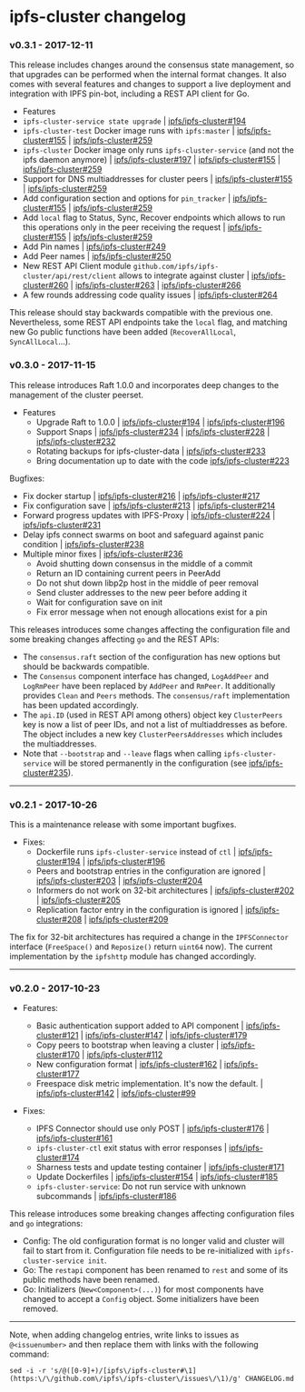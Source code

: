 # ipfs-cluster changelog

### v0.3.1 - 2017-12-11

This release includes changes around the consensus state management, so that upgrades can be performed when the internal format changes. It also comes with several features and changes to support a live deployment and integration with IPFS pin-bot, including a REST API client for Go.

* Features
 * `ipfs-cluster-service state upgrade` | [ipfs/ipfs-cluster#194](https://github.com/ipfs/ipfs-cluster/issues/194)
 * `ipfs-cluster-test` Docker image runs with `ipfs:master` | [ipfs/ipfs-cluster#155](https://github.com/ipfs/ipfs-cluster/issues/155) | [ipfs/ipfs-cluster#259](https://github.com/ipfs/ipfs-cluster/issues/259)
 * `ipfs-cluster` Docker image only runs `ipfs-cluster-service` (and not the ipfs daemon anymore) | [ipfs/ipfs-cluster#197](https://github.com/ipfs/ipfs-cluster/issues/197) | [ipfs/ipfs-cluster#155](https://github.com/ipfs/ipfs-cluster/issues/155) | [ipfs/ipfs-cluster#259](https://github.com/ipfs/ipfs-cluster/issues/259)
 * Support for DNS multiaddresses for cluster peers | [ipfs/ipfs-cluster#155](https://github.com/ipfs/ipfs-cluster/issues/155) | [ipfs/ipfs-cluster#259](https://github.com/ipfs/ipfs-cluster/issues/259)
 * Add configuration section and options for `pin_tracker` | [ipfs/ipfs-cluster#155](https://github.com/ipfs/ipfs-cluster/issues/155) | [ipfs/ipfs-cluster#259](https://github.com/ipfs/ipfs-cluster/issues/259)
 * Add `local` flag to Status, Sync, Recover endpoints which allows to run this operations only in the peer receiving the request | [ipfs/ipfs-cluster#155](https://github.com/ipfs/ipfs-cluster/issues/155) | [ipfs/ipfs-cluster#259](https://github.com/ipfs/ipfs-cluster/issues/259)
 * Add Pin names | [ipfs/ipfs-cluster#249](https://github.com/ipfs/ipfs-cluster/issues/249)
 * Add Peer names | [ipfs/ipfs-cluster#250](https://github.com/ipfs/ipfs-cluster/issues/250)
 * New REST API Client module `github.com/ipfs/ipfs-cluster/api/rest/client` allows to integrate against cluster | [ipfs/ipfs-cluster#260](https://github.com/ipfs/ipfs-cluster/issues/260) | [ipfs/ipfs-cluster#263](https://github.com/ipfs/ipfs-cluster/issues/263) | [ipfs/ipfs-cluster#266](https://github.com/ipfs/ipfs-cluster/issues/266)
 * A few rounds addressing code quality issues | [ipfs/ipfs-cluster#264](https://github.com/ipfs/ipfs-cluster/issues/264)

This release should stay backwards compatible with the previous one. Nevertheless, some REST API endpoints take the `local` flag, and matching new Go public functions have been added (`RecoverAllLocal`, `SyncAllLocal`...).

### v0.3.0 - 2017-11-15

This release introduces Raft 1.0.0 and incorporates deep changes to the management of the cluster peerset.

* Features
  * Upgrade Raft to 1.0.0 | [ipfs/ipfs-cluster#194](https://github.com/ipfs/ipfs-cluster/issues/194) | [ipfs/ipfs-cluster#196](https://github.com/ipfs/ipfs-cluster/issues/196)
  * Support Snaps | [ipfs/ipfs-cluster#234](https://github.com/ipfs/ipfs-cluster/issues/234) | [ipfs/ipfs-cluster#228](https://github.com/ipfs/ipfs-cluster/issues/228) | [ipfs/ipfs-cluster#232](https://github.com/ipfs/ipfs-cluster/issues/232)
  * Rotating backups for ipfs-cluster-data | [ipfs/ipfs-cluster#233](https://github.com/ipfs/ipfs-cluster/issues/233)
  * Bring documentation up to date with the code [ipfs/ipfs-cluster#223](https://github.com/ipfs/ipfs-cluster/issues/223)

Bugfixes:
  * Fix docker startup | [ipfs/ipfs-cluster#216](https://github.com/ipfs/ipfs-cluster/issues/216) | [ipfs/ipfs-cluster#217](https://github.com/ipfs/ipfs-cluster/issues/217)
  * Fix configuration save | [ipfs/ipfs-cluster#213](https://github.com/ipfs/ipfs-cluster/issues/213) | [ipfs/ipfs-cluster#214](https://github.com/ipfs/ipfs-cluster/issues/214)
  * Forward progress updates with IPFS-Proxy | [ipfs/ipfs-cluster#224](https://github.com/ipfs/ipfs-cluster/issues/224) | [ipfs/ipfs-cluster#231](https://github.com/ipfs/ipfs-cluster/issues/231)
  * Delay ipfs connect swarms on boot and safeguard against panic condition | [ipfs/ipfs-cluster#238](https://github.com/ipfs/ipfs-cluster/issues/238)
  * Multiple minor fixes | [ipfs/ipfs-cluster#236](https://github.com/ipfs/ipfs-cluster/issues/236)
    * Avoid shutting down consensus in the middle of a commit
    * Return an ID containing current peers in PeerAdd
    * Do not shut down libp2p host in the middle of peer removal
    * Send cluster addresses to the new peer before adding it
    * Wait for configuration save on init
    * Fix error message when not enough allocations exist for a pin

This releases introduces some changes affecting the configuration file and some breaking changes affecting `go` and the REST APIs:

* The `consensus.raft` section of the configuration has new options but should be backwards compatible.
* The `Consensus` component interface has changed, `LogAddPeer` and `LogRmPeer` have been replaced by `AddPeer` and `RmPeer`. It additionally provides `Clean` and `Peers` methods. The `consensus/raft` implementation has been updated accordingly.
* The `api.ID` (used in REST API among others) object key `ClusterPeers` key is now a list of peer IDs, and not a list of multiaddresses as before. The object includes a new key `ClusterPeersAddresses` which includes the multiaddresses.
* Note that `--bootstrap` and `--leave` flags when calling `ipfs-cluster-service` will be stored permanently in the configuration (see [ipfs/ipfs-cluster#235](https://github.com/ipfs/ipfs-cluster/issues/235)).

---

### v0.2.1 - 2017-10-26

This is a maintenance release with some important bugfixes.

* Fixes:
  * Dockerfile runs `ipfs-cluster-service` instead of `ctl` | [ipfs/ipfs-cluster#194](https://github.com/ipfs/ipfs-cluster/issues/194) | [ipfs/ipfs-cluster#196](https://github.com/ipfs/ipfs-cluster/issues/196)
  * Peers and bootstrap entries in the configuration are ignored | [ipfs/ipfs-cluster#203](https://github.com/ipfs/ipfs-cluster/issues/203) | [ipfs/ipfs-cluster#204](https://github.com/ipfs/ipfs-cluster/issues/204)
  * Informers do not work on 32-bit architectures | [ipfs/ipfs-cluster#202](https://github.com/ipfs/ipfs-cluster/issues/202) | [ipfs/ipfs-cluster#205](https://github.com/ipfs/ipfs-cluster/issues/205)
  * Replication factor entry in the configuration is ignored | [ipfs/ipfs-cluster#208](https://github.com/ipfs/ipfs-cluster/issues/208) | [ipfs/ipfs-cluster#209](https://github.com/ipfs/ipfs-cluster/issues/209)

The fix for 32-bit architectures has required a change in the `IPFSConnector` interface (`FreeSpace()` and `Reposize()` return `uint64` now). The current implementation by the `ipfshttp` module has changed accordingly.


---

### v0.2.0 - 2017-10-23

* Features:
  * Basic authentication support added to API component | [ipfs/ipfs-cluster#121](https://github.com/ipfs/ipfs-cluster/issues/121) | [ipfs/ipfs-cluster#147](https://github.com/ipfs/ipfs-cluster/issues/147) | [ipfs/ipfs-cluster#179](https://github.com/ipfs/ipfs-cluster/issues/179)
  * Copy peers to bootstrap when leaving a cluster | [ipfs/ipfs-cluster#170](https://github.com/ipfs/ipfs-cluster/issues/170) | [ipfs/ipfs-cluster#112](https://github.com/ipfs/ipfs-cluster/issues/112)
  * New configuration format | [ipfs/ipfs-cluster#162](https://github.com/ipfs/ipfs-cluster/issues/162) | [ipfs/ipfs-cluster#177](https://github.com/ipfs/ipfs-cluster/issues/177)
  * Freespace disk metric implementation. It's now the default. | [ipfs/ipfs-cluster#142](https://github.com/ipfs/ipfs-cluster/issues/142) | [ipfs/ipfs-cluster#99](https://github.com/ipfs/ipfs-cluster/issues/99)

* Fixes:
  * IPFS Connector should use only POST | [ipfs/ipfs-cluster#176](https://github.com/ipfs/ipfs-cluster/issues/176) | [ipfs/ipfs-cluster#161](https://github.com/ipfs/ipfs-cluster/issues/161)
  * `ipfs-cluster-ctl` exit status with error responses | [ipfs/ipfs-cluster#174](https://github.com/ipfs/ipfs-cluster/issues/174)
  * Sharness tests and update testing container | [ipfs/ipfs-cluster#171](https://github.com/ipfs/ipfs-cluster/issues/171)
  * Update Dockerfiles | [ipfs/ipfs-cluster#154](https://github.com/ipfs/ipfs-cluster/issues/154) | [ipfs/ipfs-cluster#185](https://github.com/ipfs/ipfs-cluster/issues/185)
  * `ipfs-cluster-service`: Do not run service with unknown subcommands | [ipfs/ipfs-cluster#186](https://github.com/ipfs/ipfs-cluster/issues/186)

This release introduces some breaking changes affecting configuration files and `go` integrations:

* Config: The old configuration format is no longer valid and cluster will fail to start from it. Configuration file needs to be re-initialized with `ipfs-cluster-service init`.
* Go: The `restapi` component has been renamed to `rest` and some of its public methods have been renamed.
* Go: Initializers (`New<Component>(...)`) for most components have changed to accept a `Config` object. Some initializers have been removed.

---

Note, when adding changelog entries, write links to issues as `@<issuenumber>` and then replace them with links with the following command:

```
sed -i -r 's/@([0-9]+)/[ipfs\/ipfs-cluster#\1](https:\/\/github.com\/ipfs\/ipfs-cluster\/issues\/\1)/g' CHANGELOG.md
```
